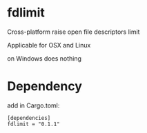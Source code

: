 # fdlimit
Cross-platform raise open file descriptors limit 

Applicable for OSX and Linux

on Windows does nothing

# Dependency

add in Cargo.toml: 
```
[dependencies]
fdlimit = "0.1.1"
```
